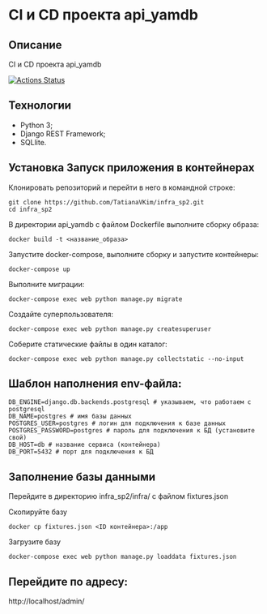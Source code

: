 # CI и CD проекта api_yamdb

## Описание

CI и CD проекта api_yamdb

[![Actions Status](https://github.com/TatianaVKim/yamdb_final/workflows/Django-app%20workflow/badge.svg)](https://github.com/TatianaVKim/yamdb_final/actions)

## Технологии

- Python 3;
- Django REST Framework;
- SQLlite.

## Установка Запуск приложения в контейнерах

Клонировать репозиторий и перейти в него в командной строке:

```
git clone https://github.com/TatianaVKim/infra_sp2.git
cd infra_sp2
```

В директории api_yamdb с файлом Dockerfile выполните сборку образа:
```
docker build -t <название_образа>
```

Запустите docker-compose, выполните сборку и запустите контейнеры:
```
docker-compose up
```

Выполните миграции:
```
docker-compose exec web python manage.py migrate
```

Создайте суперпользователя:
```
docker-compose exec web python manage.py createsuperuser
```

Соберите статические файлы в один каталог:
```
docker-compose exec web python manage.py collectstatic --no-input
```

## Шаблон наполнения env-файла:

```
DB_ENGINE=django.db.backends.postgresql # указываем, что работаем с postgresql
DB_NAME=postgres # имя базы данных
POSTGRES_USER=postgres # логин для подключения к базе данных
POSTGRES_PASSWORD=postgres # пароль для подключения к БД (установите свой)
DB_HOST=db # название сервиса (контейнера)
DB_PORT=5432 # порт для подключения к БД
```

## Заполнение базы данными

Перейдите в директорию infra_sp2/infra/ с файлом fixtures.json

Скопируйте базу
```
docker cp fixtures.json <ID контейнера>:/app
```

Загрузите базу
```
docker-compose exec web python manage.py loaddata fixtures.json
```

## Перейдите по адресу:

http://localhost/admin/
